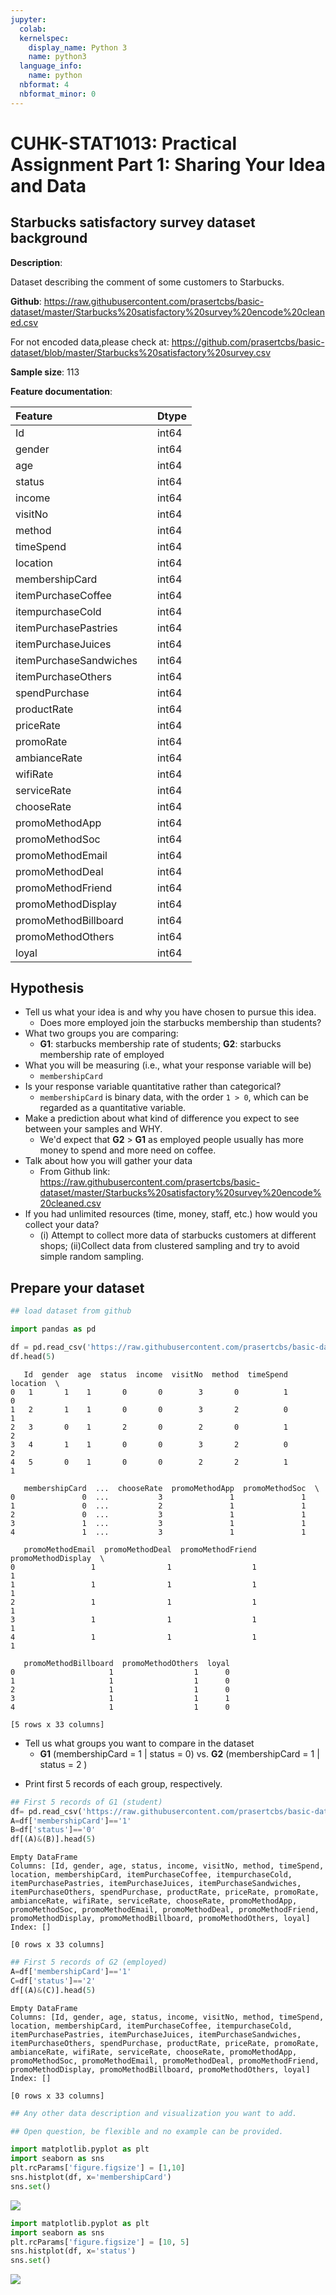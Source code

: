 ```yaml
---
jupyter:
  colab:
  kernelspec:
    display_name: Python 3
    name: python3
  language_info:
    name: python
  nbformat: 4
  nbformat_minor: 0
---
```


<div class="cell markdown" id="9xZnRXM7x0Cv">

# CUHK-STAT1013: Practical Assignment Part 1: Sharing Your Idea and Data

</div>

<div class="cell markdown" id="9Fy05KAkyJI0">

## Starbucks satisfactory survey dataset background

**Description**:

Dataset describing the comment of some customers to Starbucks.

**Github**:
<https://raw.githubusercontent.com/prasertcbs/basic-dataset/master/Starbucks%20satisfactory%20survey%20encode%20cleaned.csv>

For not encoded data,please check at:
<https://github.com/prasertcbs/basic-dataset/blob/master/Starbucks%20satisfactory%20survey.csv>

**Sample size**: 113

**Feature documentation**:

| Feature                |     | Dtype |
|:-----------------------|:----|:------|
| Id                     |     | int64 |
| gender                 |     | int64 |
| age                    |     | int64 |
| status                 |     | int64 |
| income                 |     | int64 |
| visitNo                |     | int64 |
| method                 |     | int64 |
| timeSpend              |     | int64 |
| location               |     | int64 |
| membershipCard         |     | int64 |
| itemPurchaseCoffee     |     | int64 |
| itempurchaseCold       |     | int64 |
| itemPurchasePastries   |     | int64 |
| itemPurchaseJuices     |     | int64 |
| itemPurchaseSandwiches |     | int64 |
| itemPurchaseOthers     |     | int64 |
| spendPurchase          |     | int64 |
| productRate            |     | int64 |
| priceRate              |     | int64 |
| promoRate              |     | int64 |
| ambianceRate           |     | int64 |
| wifiRate               |     | int64 |
| serviceRate            |     | int64 |
| chooseRate             |     | int64 |
| promoMethodApp         |     | int64 |
| promoMethodSoc         |     | int64 |
| promoMethodEmail       |     | int64 |
| promoMethodDeal        |     | int64 |
| promoMethodFriend      |     | int64 |
| promoMethodDisplay     |     | int64 |
| promoMethodBillboard   |     | int64 |
| promoMethodOthers      |     | int64 |
| loyal                  |     | int64 |

</div>

<div class="cell markdown" id="k85zO7zxys4H">

## Hypothesis

-   Tell us what your idea is and why you have chosen to pursue this
    idea.
    -   Does more employed join the starbucks membership than students?
-   What two groups you are comparing:
    -   **G1**: starbucks membership rate of students; **G2**: starbucks
        membership rate of employed
-   What you will be measuring (i.e., what your response variable will
    be)
    -   `membershipCard`
-   Is your response variable quantitative rather than categorical?
    -   `membershipCard` is binary data, with the order `1 > 0`, which
        can be regarded as a quantitative variable.
-   Make a prediction about what kind of difference you expect to see
    between your samples and WHY.
    -   We'd expect that **G2** \> **G1** as employed people usually has
        more money to spend and more need on coffee.
-   Talk about how you will gather your data
    -   From Github link:
        <https://raw.githubusercontent.com/prasertcbs/basic-dataset/master/Starbucks%20satisfactory%20survey%20encode%20cleaned.csv>
-   If you had unlimited resources (time, money, staff, etc.) how would
    you collect your data?
    -   \(i\) Attempt to collect more data of starbucks customers at
        different shops; (ii)Collect data from clustered sampling and
        try to avoid simple random sampling.

</div>

<div class="cell markdown" id="pm1N8AVFxGSr">

</div>

<div class="cell markdown" id="3GOdPWT03PQB">

## Prepare your dataset

</div>

<div class="cell code" execution_count="1"
colab="{&quot;base_uri&quot;:&quot;https://localhost:8080/&quot;,&quot;height&quot;:300}"
id="mUxJb4hxvpHQ" outputId="8420b121-1341-45cf-a708-4bdaa2111897">

``` python
## load dataset from github

import pandas as pd

df = pd.read_csv('https://raw.githubusercontent.com/prasertcbs/basic-dataset/master/Starbucks%20satisfactory%20survey%20encode%20cleaned.csv')
df.head(5)
```

<div class="output execute_result" execution_count="1">

       Id  gender  age  status  income  visitNo  method  timeSpend  location  \
    0   1       1    1       0       0        3       0          1         0   
    1   2       1    1       0       0        3       2          0         1   
    2   3       0    1       2       0        2       0          1         2   
    3   4       1    1       0       0        3       2          0         2   
    4   5       0    1       0       0        2       2          1         1   

       membershipCard  ...  chooseRate  promoMethodApp  promoMethodSoc  \
    0               0  ...           3               1               1   
    1               0  ...           2               1               1   
    2               0  ...           3               1               1   
    3               1  ...           3               1               1   
    4               1  ...           3               1               1   

       promoMethodEmail  promoMethodDeal  promoMethodFriend  promoMethodDisplay  \
    0                 1                1                  1                   1   
    1                 1                1                  1                   1   
    2                 1                1                  1                   1   
    3                 1                1                  1                   1   
    4                 1                1                  1                   1   

       promoMethodBillboard  promoMethodOthers  loyal  
    0                     1                  1      0  
    1                     1                  1      0  
    2                     1                  1      0  
    3                     1                  1      1  
    4                     1                  1      0  

    [5 rows x 33 columns]

</div>

</div>

<div class="cell markdown" id="55xAIxVa3hpQ">

-   Tell us what groups you want to compare in the dataset
    -   **G1** (membershipCard = 1 \| status = 0) vs. **G2**
        (membershipCard = 1 \| status = 2 )

</div>

<div class="cell markdown" id="13PdL3ht3902">

-   Print first 5 records of each group, respectively.

</div>

<div class="cell code" execution_count="9"
colab="{&quot;base_uri&quot;:&quot;https://localhost:8080/&quot;,&quot;height&quot;:143}"
id="UNL0WXav3hLj" outputId="bf4784d9-ca7c-4e26-c27b-cd9adde51782">

``` python
## First 5 records of G1 (student)
df= pd.read_csv('https://raw.githubusercontent.com/prasertcbs/basic-dataset/master/Starbucks%20satisfactory%20survey%20encode%20cleaned.csv')
A=df['membershipCard']=='1'
B=df['status']=='0'
df[(A)&(B)].head(5)
```

<div class="output execute_result" execution_count="9">

    Empty DataFrame
    Columns: [Id, gender, age, status, income, visitNo, method, timeSpend, location, membershipCard, itemPurchaseCoffee, itempurchaseCold, itemPurchasePastries, itemPurchaseJuices, itemPurchaseSandwiches, itemPurchaseOthers, spendPurchase, productRate, priceRate, promoRate, ambianceRate, wifiRate, serviceRate, chooseRate, promoMethodApp, promoMethodSoc, promoMethodEmail, promoMethodDeal, promoMethodFriend, promoMethodDisplay, promoMethodBillboard, promoMethodOthers, loyal]
    Index: []

    [0 rows x 33 columns]

</div>

</div>

<div class="cell code" execution_count="7"
colab="{&quot;base_uri&quot;:&quot;https://localhost:8080/&quot;,&quot;height&quot;:143}"
id="dhe52HVB4T1O" outputId="740c1d2d-1a73-4578-d27b-289cf47ec0a6">

``` python
## First 5 records of G2 (employed)
A=df['membershipCard']=='1'
C=df['status']=='2'
df[(A)&(C)].head(5)
```

<div class="output execute_result" execution_count="7">

    Empty DataFrame
    Columns: [Id, gender, age, status, income, visitNo, method, timeSpend, location, membershipCard, itemPurchaseCoffee, itempurchaseCold, itemPurchasePastries, itemPurchaseJuices, itemPurchaseSandwiches, itemPurchaseOthers, spendPurchase, productRate, priceRate, promoRate, ambianceRate, wifiRate, serviceRate, chooseRate, promoMethodApp, promoMethodSoc, promoMethodEmail, promoMethodDeal, promoMethodFriend, promoMethodDisplay, promoMethodBillboard, promoMethodOthers, loyal]
    Index: []

    [0 rows x 33 columns]

</div>

</div>

<div class="cell code" id="zEgfWXaKGvNC">

``` python
## Any other data description and visualization you want to add.

## Open question, be flexible and no example can be provided.
```

</div>

<div class="cell code"
colab="{&quot;base_uri&quot;:&quot;https://localhost:8080/&quot;,&quot;height&quot;:611}"
id="gTpimKFH_twY" outputId="efd44958-95c0-4e2e-dc64-b1a4f610b8b1">

``` python
import matplotlib.pyplot as plt
import seaborn as sns
plt.rcParams['figure.figsize'] = [1,10]
sns.histplot(df, x='membershipCard')
sns.set()
```

<div class="output display_data">

![](a7850b26f51aed66862c8c40820ccedce2b30fa3.png)

</div>

</div>

<div class="cell code"
colab="{&quot;base_uri&quot;:&quot;https://localhost:8080/&quot;,&quot;height&quot;:339}"
id="Lk1xKlenn7x5" outputId="63e2ab52-c9ba-4afa-b851-75f44d990547">

``` python
import matplotlib.pyplot as plt
import seaborn as sns
plt.rcParams['figure.figsize'] = [10, 5]
sns.histplot(df, x='status')
sns.set()
```

<div class="output display_data">

![](d5cd6bc437daa0c3ea4d8a6b7e9a11db0edc2f97.png)

</div>

</div>
